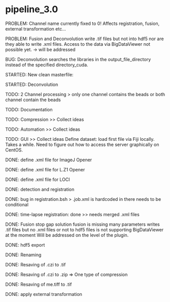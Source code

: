 # pipeline_3.0

PROBLEM: Channel name currently fixed to 0! Affects registration, fusion, external transformation etc…

PROBLEM: Fusion and Deconvolution write .tif files but not into hdf5 nor are they able to write .xml files. Access to the data via BigDataViewer not possible yet. -> will be addressed

BUG: Deconvolution searches the libraries in the output_file_directory instead of the specified directory_cuda. 



STARTED: New clean masterfile:

STARTED: Deconvolution



TODO: 2 Channel processing > only one channel contains the beads or both channel contain the beads

TODO: Documentation

TODO: Compression >> Collect ideas

TODO: Automation >> Collect ideas

TODO: GUI >> Collect ideas 
	Define dataset: load first file via Fiji locally. 
	Takes a while. Need to figure out how to access the server graphically on CentOS. 



DONE: define .xml file for ImageJ Opener

DONE: define .xml file for L.Z1 Opener 

DONE: define .xml file for LOCI

DONE: detection and registration

DONE: bug in registration.bsh > .job.xml is hardcoded in there needs to be conditional

DONE: time-lapse registration: done >> needs merged .xml files

DONE: Fusion stop gap solution
	fusion is missing many parameters
	writes .tif files but no .xml files or not to hdf5 files
	is not supporting BigDataViewer at the moment
	Will be addressed on the level of the plugin. 

DONE: hdf5 export

DONE: Renaming

DONE: Resaving of .czi to .tif 

DONE: Resaving of .czi to .zip => One type of compression

DONE: Resaving of me.tiff to .tif

DONE: apply external transformation
